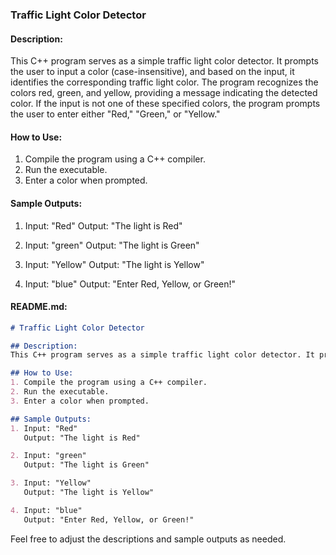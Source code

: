 ### Traffic Light Color Detector

#### Description:
This C++ program serves as a simple traffic light color detector. It prompts the user to input a color (case-insensitive), and based on the input, it identifies the corresponding traffic light color. The program recognizes the colors red, green, and yellow, providing a message indicating the detected color. If the input is not one of these specified colors, the program prompts the user to enter either "Red," "Green," or "Yellow."

#### How to Use:
1. Compile the program using a C++ compiler.
2. Run the executable.
3. Enter a color when prompted.

#### Sample Outputs:
1. Input: "Red"
   Output: "The light is Red"

2. Input: "green"
   Output: "The light is Green"

3. Input: "Yellow"
   Output: "The light is Yellow"

4. Input: "blue"
   Output: "Enter Red, Yellow, or Green!"

#### README.md:
```markdown
# Traffic Light Color Detector

## Description:
This C++ program serves as a simple traffic light color detector. It prompts the user to input a color (case-insensitive), and based on the input, it identifies the corresponding traffic light color. The program recognizes the colors red, green, and yellow, providing a message indicating the detected color. If the input is not one of these specified colors, the program prompts the user to enter either "Red," "Green," or "Yellow."

## How to Use:
1. Compile the program using a C++ compiler.
2. Run the executable.
3. Enter a color when prompted.

## Sample Outputs:
1. Input: "Red"
   Output: "The light is Red"

2. Input: "green"
   Output: "The light is Green"

3. Input: "Yellow"
   Output: "The light is Yellow"

4. Input: "blue"
   Output: "Enter Red, Yellow, or Green!"
```

Feel free to adjust the descriptions and sample outputs as needed.